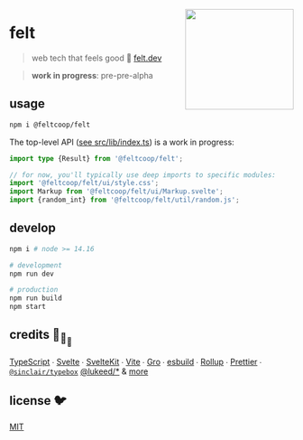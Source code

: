 [<img src="src/static/felt.png" align="right" width="192" height="178">](https://www.felt.dev)

# felt

> web tech that feels good 💚
> [felt.dev](https://www.felt.dev)

> **work in progress**: pre-pre-alpha

## usage

```bash
npm i @feltcoop/felt
```

The top-level API ([see src/lib/index.ts](src/lib/index.ts)) is a work in progress:

```ts
import type {Result} from '@feltcoop/felt';

// for now, you'll typically use deep imports to specific modules:
import '@feltcoop/felt/ui/style.css';
import Markup from '@feltcoop/felt/ui/Markup.svelte';
import {random_int} from '@feltcoop/felt/util/random.js';
```

## develop

```bash
npm i # node >= 14.16

# development
npm run dev

# production
npm run build
npm start
```

## credits 🐢<sub>🐢</sub><sub><sub>🐢</sub></sub>

[TypeScript](https://github.com/microsoft/TypeScript) ∙
[Svelte](https://github.com/sveltejs/svelte) ∙
[SvelteKit](https://github.com/sveltejs/kit) ∙
[Vite](https://github.com/vitejs/vite) ∙
[Gro](https://github.com/feltcoop/gro) ∙
[esbuild](https://github.com/evanw/esbuild) ∙
[Rollup](https://github.com/rollup/rollup) ∙
[Prettier](https://github.com/prettier/prettier) ∙
[`@sinclair/typebox`](https://github.com/sinclairzx81/typebox)
[@lukeed\/\*](https://github.com/lukeed)
& [more](package.json)

## license 🐦

[MIT](LICENSE)
